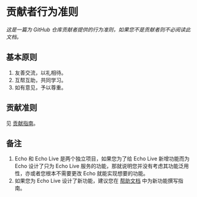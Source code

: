 # 贡献者行为准则
*这是一篇为 GitHub 仓库贡献者提供的行为准则，如果您不是贡献者则不必阅读此文档。*

## 基本原则
1. 友善交流，以礼相待。
2. 互帮互助，共同学习。
3. 如有意见，予以尊重。

## 贡献准则
见 [贡献指南](CONTRIBUTING.md)。

## 备注
1. Echo 和 Echo Live 是两个独立项目，如果您为了给 Echo Live 新增功能而为 Echo 设计了只为 Echo Live 服务的功能，那就说明您并没有考虑其功能泛用性，亦或者您根本不需要更改 Echo 就能实现想要的功能。
2. 如果您为 Echo Live 设计了新功能，建议您在 [帮助文档](https://github.com/sheep-realms/Echo-Live-Doc) 中为新功能撰写指南。